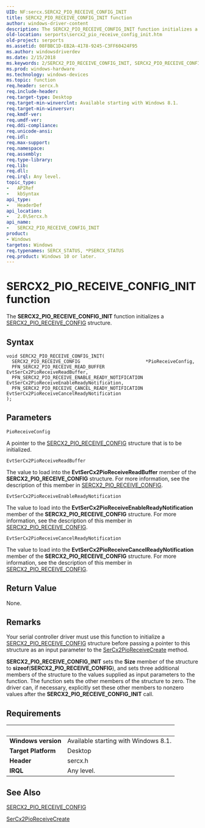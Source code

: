 ```yaml
---
UID: NF:sercx.SERCX2_PIO_RECEIVE_CONFIG_INIT
title: SERCX2_PIO_RECEIVE_CONFIG_INIT function
author: windows-driver-content
description: The SERCX2_PIO_RECEIVE_CONFIG_INIT function initializes a SERCX2_PIO_RECEIVE_CONFIG structure.
old-location: serports\sercx2_pio_receive_config_init.htm
old-project: serports
ms.assetid: 08FBBC1D-EB2A-4178-9245-C3FF60424F95
ms.author: windowsdriverdev
ms.date: 2/15/2018
ms.keywords: 2/SERCX2_PIO_RECEIVE_CONFIG_INIT, SERCX2_PIO_RECEIVE_CONFIG_INIT, SERCX2_PIO_RECEIVE_CONFIG_INIT function [Serial Ports], serports.sercx2_pio_receive_config_init
ms.prod: windows-hardware
ms.technology: windows-devices
ms.topic: function
req.header: sercx.h
req.include-header: 
req.target-type: Desktop
req.target-min-winverclnt: Available starting with Windows 8.1.
req.target-min-winversvr: 
req.kmdf-ver: 
req.umdf-ver: 
req.ddi-compliance: 
req.unicode-ansi: 
req.idl: 
req.max-support: 
req.namespace: 
req.assembly: 
req.type-library: 
req.lib: 
req.dll: 
req.irql: Any level.
topic_type:
-	APIRef
-	kbSyntax
api_type:
-	HeaderDef
api_location:
-	2.0\Sercx.h
api_name:
-	SERCX2_PIO_RECEIVE_CONFIG_INIT
product:
- Windows
targetos: Windows
req.typenames: SERCX_STATUS, *PSERCX_STATUS
req.product: Windows 10 or later.
---
```



# SERCX2_PIO_RECEIVE_CONFIG_INIT function
The <b>SERCX2_PIO_RECEIVE_CONFIG_INIT</b> function initializes a <a href="https://msdn.microsoft.com/library/windows/hardware/dn265330">SERCX2_PIO_RECEIVE_CONFIG</a> structure.

## Syntax

```
void SERCX2_PIO_RECEIVE_CONFIG_INIT(
  SERCX2_PIO_RECEIVE_CONFIG                        *PioReceiveConfig,
  PFN_SERCX2_PIO_RECEIVE_READ_BUFFER               EvtSerCx2PioReceiveReadBuffer,
  PFN_SERCX2_PIO_RECEIVE_ENABLE_READY_NOTIFICATION EvtSerCx2PioReceiveEnableReadyNotification,
  PFN_SERCX2_PIO_RECEIVE_CANCEL_READY_NOTIFICATION EvtSerCx2PioReceiveCancelReadyNotification
);
```

## Parameters

`PioReceiveConfig`

A pointer to the <a href="https://msdn.microsoft.com/library/windows/hardware/dn265330">SERCX2_PIO_RECEIVE_CONFIG</a> structure that is to be initialized.

`EvtSerCx2PioReceiveReadBuffer`

The value to load into the <b>EvtSerCx2PioReceiveReadBuffer</b> member of the <b>SERCX2_PIO_RECEIVE_CONFIG</b> structure. For more information, see the description of this member in <a href="https://msdn.microsoft.com/library/windows/hardware/dn265330">SERCX2_PIO_RECEIVE_CONFIG</a>.

`EvtSerCx2PioReceiveEnableReadyNotification`

The value to load into the <b>EvtSerCx2PioReceiveEnableReadyNotification</b> member of the <b>SERCX2_PIO_RECEIVE_CONFIG</b> structure. For more information, see the description of this member in <a href="https://msdn.microsoft.com/library/windows/hardware/dn265330">SERCX2_PIO_RECEIVE_CONFIG</a>.

`EvtSerCx2PioReceiveCancelReadyNotification`

The value to load into the <b>EvtSerCx2PioReceiveCancelReadyNotification</b> member of the <b>SERCX2_PIO_RECEIVE_CONFIG</b> structure. For more information, see the description of this member in <a href="https://msdn.microsoft.com/library/windows/hardware/dn265330">SERCX2_PIO_RECEIVE_CONFIG</a>.


## Return Value

None.

## Remarks

Your serial controller driver must use this function to initialize a <a href="https://msdn.microsoft.com/library/windows/hardware/dn265330">SERCX2_PIO_RECEIVE_CONFIG</a> structure before passing a pointer to this structure as an input parameter to the <a href="https://msdn.microsoft.com/library/windows/hardware/dn265264">SerCx2PioReceiveCreate</a> method.

<b>SERCX2_PIO_RECEIVE_CONFIG_INIT</b> sets the <b>Size</b> member of the structure to <b>sizeof</b>(<b>SERCX2_PIO_RECEIVE_CONFIG</b>), and sets three additional members of the structure to the values supplied as input parameters to the function. The function sets the other members of the structure to zero. The driver can, if necessary, explicitly set these other members to nonzero values after the <b>SERCX2_PIO_RECEIVE_CONFIG_INIT</b> call.

## Requirements
| &nbsp; | &nbsp; |
| ---- |:---- |
| **Windows version** | Available starting with Windows 8.1.  |
| **Target Platform** | Desktop |
| **Header** | sercx.h |
| **IRQL** | Any level. |

## See Also

<a href="https://msdn.microsoft.com/library/windows/hardware/dn265330">SERCX2_PIO_RECEIVE_CONFIG</a>



<a href="https://msdn.microsoft.com/library/windows/hardware/dn265264">SerCx2PioReceiveCreate</a>